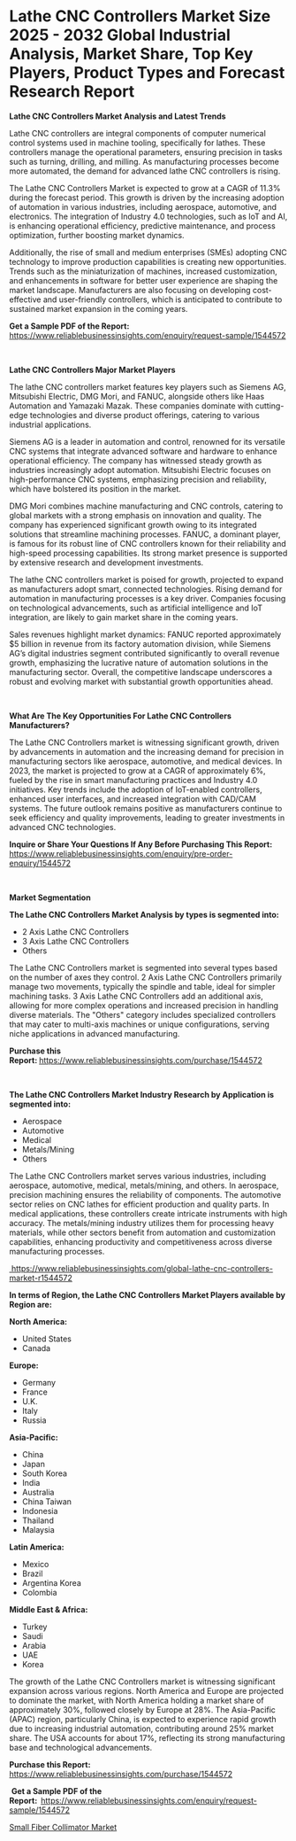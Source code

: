 <p><h1>Lathe CNC Controllers Market Size 2025 - 2032 Global Industrial Analysis, Market Share, Top Key Players, Product Types and Forecast Research Report</h1></p><p><strong>Lathe CNC Controllers Market Analysis and Latest Trends</strong></p>
<p><p>Lathe CNC controllers are integral components of computer numerical control systems used in machine tooling, specifically for lathes. These controllers manage the operational parameters, ensuring precision in tasks such as turning, drilling, and milling. As manufacturing processes become more automated, the demand for advanced lathe CNC controllers is rising.</p><p>The Lathe CNC Controllers Market is expected to grow at a CAGR of 11.3% during the forecast period. This growth is driven by the increasing adoption of automation in various industries, including aerospace, automotive, and electronics. The integration of Industry 4.0 technologies, such as IoT and AI, is enhancing operational efficiency, predictive maintenance, and process optimization, further boosting market dynamics.</p><p>Additionally, the rise of small and medium enterprises (SMEs) adopting CNC technology to improve production capabilities is creating new opportunities. Trends such as the miniaturization of machines, increased customization, and enhancements in software for better user experience are shaping the market landscape. Manufacturers are also focusing on developing cost-effective and user-friendly controllers, which is anticipated to contribute to sustained market expansion in the coming years.</p></p>
<p><strong>Get a Sample PDF of the Report:&nbsp;</strong> <a href="https://www.reliablebusinessinsights.com/enquiry/request-sample/1544572?utm_campaign=2983&utm_medium=2&utm_source=Github&utm_content=ia&utm_term=11042025&utm_id=lathe-cnc-controllers">https://www.reliablebusinessinsights.com/enquiry/request-sample/1544572</a></p>
<p>&nbsp;</p>
<p><strong>Lathe CNC Controllers Major Market Players</strong></p>
<p><p>The lathe CNC controllers market features key players such as Siemens AG, Mitsubishi Electric, DMG Mori, and FANUC, alongside others like Haas Automation and Yamazaki Mazak. These companies dominate with cutting-edge technologies and diverse product offerings, catering to various industrial applications.</p><p>Siemens AG is a leader in automation and control, renowned for its versatile CNC systems that integrate advanced software and hardware to enhance operational efficiency. The company has witnessed steady growth as industries increasingly adopt automation. Mitsubishi Electric focuses on high-performance CNC systems, emphasizing precision and reliability, which have bolstered its position in the market.</p><p>DMG Mori combines machine manufacturing and CNC controls, catering to global markets with a strong emphasis on innovation and quality. The company has experienced significant growth owing to its integrated solutions that streamline machining processes. FANUC, a dominant player, is famous for its robust line of CNC controllers known for their reliability and high-speed processing capabilities. Its strong market presence is supported by extensive research and development investments.</p><p>The lathe CNC controllers market is poised for growth, projected to expand as manufacturers adopt smart, connected technologies. Rising demand for automation in manufacturing processes is a key driver. Companies focusing on technological advancements, such as artificial intelligence and IoT integration, are likely to gain market share in the coming years.</p><p>Sales revenues highlight market dynamics: FANUC reported approximately $5 billion in revenue from its factory automation division, while Siemens AG’s digital industries segment contributed significantly to overall revenue growth, emphasizing the lucrative nature of automation solutions in the manufacturing sector. Overall, the competitive landscape underscores a robust and evolving market with substantial growth opportunities ahead.</p></p>
<p>&nbsp;</p>
<p><strong>What Are The Key Opportunities For Lathe CNC Controllers Manufacturers?</strong></p>
<p><p>The Lathe CNC Controllers market is witnessing significant growth, driven by advancements in automation and the increasing demand for precision in manufacturing sectors like aerospace, automotive, and medical devices. In 2023, the market is projected to grow at a CAGR of approximately 6%, fueled by the rise in smart manufacturing practices and Industry 4.0 initiatives. Key trends include the adoption of IoT-enabled controllers, enhanced user interfaces, and increased integration with CAD/CAM systems. The future outlook remains positive as manufacturers continue to seek efficiency and quality improvements, leading to greater investments in advanced CNC technologies.</p></p>
<p><strong>Inquire or Share Your Questions If Any Before Purchasing This Report:</strong> <a href="https://www.reliablebusinessinsights.com/enquiry/pre-order-enquiry/1544572?utm_campaign=2983&utm_medium=2&utm_source=Github&utm_content=ia&utm_term=11042025&utm_id=lathe-cnc-controllers">https://www.reliablebusinessinsights.com/enquiry/pre-order-enquiry/1544572</a></p>
<p>&nbsp;</p>
<p><strong>Market Segmentation</strong></p>
<p><strong>The Lathe CNC Controllers Market Analysis by types is segmented into:</strong></p>
<p><ul><li>2 Axis Lathe CNC Controllers</li><li>3 Axis Lathe CNC Controllers</li><li>Others</li></ul></p>
<p><p>The Lathe CNC Controllers market is segmented into several types based on the number of axes they control. 2 Axis Lathe CNC Controllers primarily manage two movements, typically the spindle and table, ideal for simpler machining tasks. 3 Axis Lathe CNC Controllers add an additional axis, allowing for more complex operations and increased precision in handling diverse materials. The "Others" category includes specialized controllers that may cater to multi-axis machines or unique configurations, serving niche applications in advanced manufacturing.</p></p>
<p><strong>Purchase this Report:&nbsp;</strong><a href="https://www.reliablebusinessinsights.com/purchase/1544572?utm_campaign=2983&utm_medium=2&utm_source=Github&utm_content=ia&utm_term=11042025&utm_id=lathe-cnc-controllers">https://www.reliablebusinessinsights.com/purchase/1544572</a></p>
<p>&nbsp;</p>
<p><strong>The Lathe CNC Controllers Market Industry Research by Application is segmented into:</strong></p>
<p><ul><li>Aerospace</li><li>Automotive</li><li>Medical</li><li>Metals/Mining</li><li>Others</li></ul></p>
<p><p>The Lathe CNC Controllers market serves various industries, including aerospace, automotive, medical, metals/mining, and others. In aerospace, precision machining ensures the reliability of components. The automotive sector relies on CNC lathes for efficient production and quality parts. In medical applications, these controllers create intricate instruments with high accuracy. The metals/mining industry utilizes them for processing heavy materials, while other sectors benefit from automation and customization capabilities, enhancing productivity and competitiveness across diverse manufacturing processes.</p></p>
<p><a href="https://www.reliablebusinessinsights.com/global-lathe-cnc-controllers-market-r1544572?utm_campaign=2983&utm_medium=2&utm_source=Github&utm_content=ia&utm_term=11042025&utm_id=lathe-cnc-controllers">&nbsp;https://www.reliablebusinessinsights.com/global-lathe-cnc-controllers-market-r1544572</a></p>
<p><strong>In terms of Region, the Lathe CNC Controllers Market Players available by Region are:</strong></p>
<p>
    <p> <strong> North America: </strong>
        <ul>
            <li>United States</li>
            <li>Canada</li>
        </ul>
        </p> 
    <p> <strong> Europe: </strong>
        <ul>
            <li>Germany</li>
            <li>France</li>
            <li>U.K.</li>
            <li>Italy</li>
            <li>Russia</li>
        </ul>
        </p> 
    <p> <strong> Asia-Pacific: </strong>
        <ul>
            <li>China</li>
            <li>Japan</li>
            <li>South Korea</li>
            <li>India</li>
            <li>Australia</li>
            <li>China Taiwan</li>
            <li>Indonesia</li>
            <li>Thailand</li>
            <li>Malaysia</li>
        </ul>
        </p> 
    <p> <strong> Latin America: </strong>
        <ul>
            <li>Mexico</li>
            <li>Brazil</li>
            <li>Argentina Korea</li>
            <li>Colombia</li>
        </ul>
        </p> 
    <p> <strong> Middle East & Africa: </strong>
        <ul>
            <li>Turkey</li>
            <li>Saudi</li>
            <li>Arabia</li>
            <li>UAE</li>
            <li>Korea</li>
        </ul>
    </p>
    </p>
<p><p>The growth of the Lathe CNC Controllers market is witnessing significant expansion across various regions. North America and Europe are projected to dominate the market, with North America holding a market share of approximately 30%, followed closely by Europe at 28%. The Asia-Pacific (APAC) region, particularly China, is expected to experience rapid growth due to increasing industrial automation, contributing around 25% market share. The USA accounts for about 17%, reflecting its strong manufacturing base and technological advancements.</p></p>
<p><strong>Purchase this Report: </strong><a href="https://www.reliablebusinessinsights.com/purchase/1544572?utm_campaign=2983&utm_medium=2&utm_source=Github&utm_content=ia&utm_term=11042025&utm_id=lathe-cnc-controllers">https://www.reliablebusinessinsights.com/purchase/1544572</a></p>
<p>&nbsp;<strong>Get a Sample PDF of the Report:&nbsp;&nbsp;</strong><a href="https://www.reliablebusinessinsights.com/enquiry/request-sample/1544572?utm_campaign=2983&utm_medium=2&utm_source=Github&utm_content=ia&utm_term=11042025&utm_id=lathe-cnc-controllers">https://www.reliablebusinessinsights.com/enquiry/request-sample/1544572</a></p>
<p><strong></strong></p>
<p><p><a href="https://github.com/rosamariarocque98/Market-Research-Report-List-1/blob/main/small-fiber-collimator-market.md?utm_campaign=2983&utm_medium=2&utm_source=Github&utm_content=ia&utm_term=11042025&utm_id=lathe-cnc-controllers">Small Fiber Collimator Market</a></p></p>
